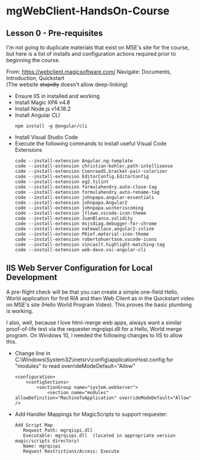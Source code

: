 # mgWebClient-HandsOn-Course
## Lesson 0 - Pre-requisites

I'm not going to duplicate materials that exist on MSE's site for the course, but here is a list of installs and configuration actions required prior to beginning the course.

From: https://webclient.magicsoftware.com/ 
Navigate: Documents, Introduction, Quickstart<br/>
(The website ~~stupidly~~ doesn't allow deep-linking)

- Ensure IIS in installed and working
- Install Magic XPA v4.8
- Install Node.js v14.18.2
- Install Angular CLI
    ```
    npm install -g @angular/cli
    ```
- Install Visual Studio Code 
- Execute the following commands to install useful Visual Code Extensions
    ```
    code --install-extension Angular.ng-template
    code --install-extension christian-kohler.path-intellisense
    code --install-extension CoenraadS.bracket-pair-colorizer
    code --install-extension EditorConfig.EditorConfig
    code --install-extension eg2.tslint
    code --install-extension formulahendry.auto-close-tag
    code --install-extension formulahendry.auto-rename-tag
    code --install-extension johnpapa.angular-essentials
    code --install-extension johnpapa.Angular2
    code --install-extension johnpapa.winteriscoming
    code --install-extension jtlowe.vscode-icon-theme
    code --install-extension JuanBlanco.solidity
    code --install-extension msjsdiag.debugger-for-chrome
    code --install-extension natewallace.angular2-inline
    code --install-extension PKief.material-icon-theme
    code --install-extension robertohuertasm.vscode-icons
    code --install-extension vincaslt.highlight-matching-tag
    code --install-extension web-dave.vsc-angular-cli
    ```
## IIS Web Server Configuration for Local Development

A pre-flight check will be that you can create a simple one-field Hello, World application for first RIA and then Web Client as in the Quickstart video on MSE's site (Hello World Program Video). This proves the basic plumbing is working.

I also, well, because I love html-merge web apps, always want a similar proof-of-life test via the requester mgrqispi.dll for a Hello, World merge program. On Windows 10, I needed the following changes to IIS to allow this.

- Change line in C:\Windows\System32\inetsrv\config\applicationHost.config for "modules" to read overrideModeDefault="Allow"

   
    ```
    <configuration>
        <configSections>
            <sectionGroup name="system.webServer">
                <section name="modules" allowDefinition="MachineToApplication" overrideModeDefault="Allow" />
    ```

- Add Handler Mappings for MagicScripts to support requester:

    ```
    Add Script Map
       Request Path: mgrqispi.dll
       Executable: mgrqispi.dll  (located in appropriate version magic/scripts directory)
       Name: mgrqispi
       Request Restrictions/Access: Execute
    ``` 